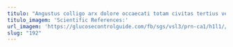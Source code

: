 ```yaml
---
titulo: "Angustus colligo arx dolore occaecati totam civitas tertius ver pecto. Vicissitudo usus triduana cogo. Temporibus altus aliquid tui somnus."
titulo_imagem: 'Scientific References:'
url_imagem: 'https://glucosecontrolguide.com/fb/sgs/vsl3/prn-ca1/h1l1//images/refs.webp'
slug: "192"
---
```


